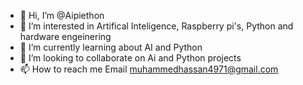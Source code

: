 - 👋 Hi, I’m @Aipiethon
- 👀 I’m interested in Artifical Inteligence, Raspberry pi's, Python and hardware engeinering 
- 🌱 I’m currently learning about AI and Python
- 💞️ I’m looking to collaborate on Ai and Python projects
- 📫 How to reach me Email <muhammedhassan4971@gmail.com>

<!---
AIpiethon/AIpiethon is a ✨ special ✨ repository because its `README.md` (this file) appears on your GitHub profile.
You can click the Preview link to take a look at your changes.
--->
